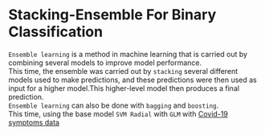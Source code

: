 # Stacking-Ensemble For Binary Classification
```Ensemble learning``` is a method in machine learning that is carried out by combining several models to improve model performance.    
This time, the ensemble was carried out by ```stacking``` several different models used to make predictions, and these predictions were then used as input for a higher model.This higher-level model then produces a final prediction.   
```Ensemble learning``` can also be done with ```bagging``` and ```boosting```.  
This time, using the base model ```SVM Radial``` with ```GLM``` with [Covid-19 symptoms data](https://www.kaggle.com/datasets/hemanthhari/symptoms-and-covid-presence?rvi=1)
